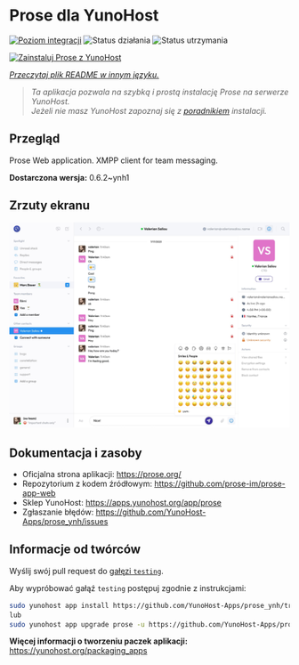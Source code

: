 <!--
To README zostało automatycznie wygenerowane przez <https://github.com/YunoHost/apps/tree/master/tools/readme_generator>
Nie powinno być ono edytowane ręcznie.
-->

# Prose dla YunoHost

[![Poziom integracji](https://apps.yunohost.org/badge/integration/prose)](https://ci-apps.yunohost.org/ci/apps/prose/)
![Status działania](https://apps.yunohost.org/badge/state/prose)
![Status utrzymania](https://apps.yunohost.org/badge/maintained/prose)

[![Zainstaluj Prose z YunoHost](https://install-app.yunohost.org/install-with-yunohost.svg)](https://install-app.yunohost.org/?app=prose)

*[Przeczytaj plik README w innym języku.](./ALL_README.md)*

> *Ta aplikacja pozwala na szybką i prostą instalację Prose na serwerze YunoHost.*  
> *Jeżeli nie masz YunoHost zapoznaj się z [poradnikiem](https://yunohost.org/install) instalacji.*

## Przegląd

Prose Web application. XMPP client for team messaging.

**Dostarczona wersja:** 0.6.2~ynh1

## Zrzuty ekranu

![Zrzut ekranu z Prose](./doc/screenshots/screenshot.jpg)

## Dokumentacja i zasoby

- Oficjalna strona aplikacji: <https://prose.org/>
- Repozytorium z kodem źródłowym: <https://github.com/prose-im/prose-app-web>
- Sklep YunoHost: <https://apps.yunohost.org/app/prose>
- Zgłaszanie błędów: <https://github.com/YunoHost-Apps/prose_ynh/issues>

## Informacje od twórców

Wyślij swój pull request do [gałęzi `testing`](https://github.com/YunoHost-Apps/prose_ynh/tree/testing).

Aby wypróbować gałąź `testing` postępuj zgodnie z instrukcjami:

```bash
sudo yunohost app install https://github.com/YunoHost-Apps/prose_ynh/tree/testing --debug
lub
sudo yunohost app upgrade prose -u https://github.com/YunoHost-Apps/prose_ynh/tree/testing --debug
```

**Więcej informacji o tworzeniu paczek aplikacji:** <https://yunohost.org/packaging_apps>
